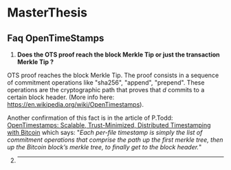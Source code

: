 # MasterThesis

## Faq OpenTimeStamps

1. **Does the OTS proof reach the block Merkle Tip or just the transaction Merkle Tip ?**

OTS proof reaches the block Merkle Tip. The proof consists in a sequence of commitment operations like "sha256", "append", "prepend". These operations are the cryptographic path that proves that *d* commits to a certain block header. (More info here: <https://en.wikipedia.org/wiki/OpenTimestamps>).

Another confirmation of this fact is in the article of P.Todd: [OpenTimestamps: Scalable, Trust-Minimized, Distributed Timestamping with Bitcoin](https://petertodd.org/2016/opentimestamps-announcement) which says: "*Each per-file timestamp is simply the list of commitment operations that comprise the path up the first merkle tree, then up the Bitcoin block’s merkle tree, to finally get to the block header.*"

2. ****
